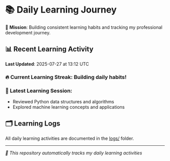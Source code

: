 # 📚 Daily Learning Journey

🎯 **Mission**: Building consistent learning habits and tracking my professional development journey.

## 📊 Recent Learning Activity

**Last Updated**: 2025-07-27 at 13:12 UTC

### 🔥 Current Learning Streak: Building daily habits!

### 📝 Latest Learning Session:
- Reviewed Python data structures and algorithms
- Explored machine learning concepts and applications

## 🗂️ Learning Logs

All daily learning activities are documented in the [logs/](./logs/) folder.

---
*🤖 This repository automatically tracks my daily learning activities*
